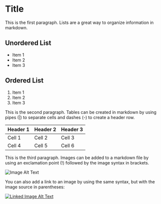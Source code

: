 ﻿# Title

This is the first paragraph. Lists are a great way to organize information in markdown.

## Unordered List

- Item 1
- Item 2
- Item 3

## Ordered List

1. Item 1
2. Item 2
3. Item 3

This is the second paragraph. Tables can be created in markdown by using pipes (|) to separate cells and dashes (-) to create a header row.

| Header 1 | Header 2 | Header 3 |
|----------|----------|----------|
| Cell 1   | Cell 2   | Cell 3   |
| Cell 4   | Cell 5   | Cell 6   |

This is the third paragraph. Images can be added to a markdown file by using an exclamation point (!) followed by the image syntax in brackets.

![Image Alt Text](image1.jpg)

You can also add a link to an image by using the same syntax, but with the image source in parentheses:

[![Linked Image Alt Text](image2.jpg)](https://example.com)
